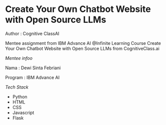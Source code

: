 # Create Your Own Chatbot Website with Open Source LLMs #

Author : Cognitive ClassAI

Mentee assignment from IBM Advance AI @Infinite Learning Course Create Your Own Chatbot Website with Open Source LLMs from CognitiveClass.ai

*Mentee infoo*

Nama : Dewi Sinta Febriani

Program : IBM Advance AI

*Tech Stack*

- Python
- HTML
- CSS
- Javascript
- Flask
